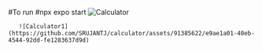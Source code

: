 #To run 
#npx expo start
![Calculator](https://github.com/SRUJANTJ/calculator/assets/91385622/df839627-395e-4086-95e3-c3f9ebb58aaa)

       ![Calculator1](https://github.com/SRUJANTJ/calculator/assets/91385622/e9ae1a01-40eb-4544-92dd-fe1283637d9d)
